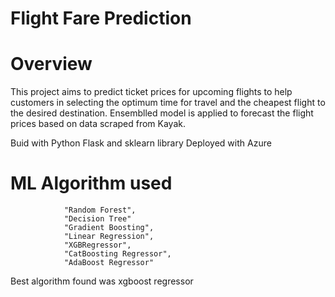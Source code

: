 # Flight Fare Prediction
# Overview

This project aims to predict ticket prices for upcoming flights to help customers in selecting the optimum time for travel and the cheapest flight to the desired destination. Ensemblled  model is applied to forecast the flight prices based on data scraped from Kayak.

Buid with Python Flask and sklearn library
Deployed with Azure

# ML Algorithm used
                "Random Forest",
                "Decision Tree"
                "Gradient Boosting",
                "Linear Regression",
                "XGBRegressor",
                "CatBoosting Regressor",
                "AdaBoost Regressor"

                
Best algorithm found was xgboost regressor

